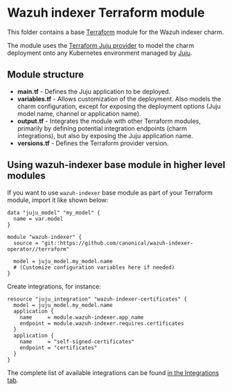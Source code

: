 # Wazuh indexer Terraform module

This folder contains a base [Terraform][Terraform] module for the Wazuh indexer charm.

The module uses the [Terraform Juju provider][Terraform Juju provider] to model the charm
deployment onto any Kubernetes environment managed by [Juju][Juju].

## Module structure

- **main.tf** - Defines the Juju application to be deployed.
- **variables.tf** - Allows customization of the deployment. Also models the charm configuration, 
  except for exposing the deployment options (Juju model name, channel or application name).
- **output.tf** - Integrates the module with other Terraform modules, primarily
  by defining potential integration endpoints (charm integrations), but also by exposing
  the Juju application name.
- **versions.tf** - Defines the Terraform provider version.

## Using wazuh-indexer base module in higher level modules

If you want to use `wazuh-indexer` base module as part of your Terraform module, import it
like shown below:

```text
data "juju_model" "my_model" {
  name = var.model
}

module "wazuh-indexer" {
  source = "git::https://github.com/canonical/wazuh-indexer-operator//terraform"
  
  model = juju_model.my_model.name
  # (Customize configuration variables here if needed)
}
```

Create integrations, for instance:

```text
resource "juju_integration" "wazuh-indexer-certificates" {
  model = juju_model.my_model.name
  application {
    name     = module.wazuh-indexer.app_name
    endpoint = module.wazuh-indexer.requires.certificates
  }
  application {
    name     = "self-signed-certificates"
    endpoint = "certificates"
  }
}
```

The complete list of available integrations can be found [in the Integrations tab][wazuh-indexer-integrations].

[Terraform]: https://www.terraform.io/
[Terraform Juju provider]: https://registry.terraform.io/providers/juju/juju/latest
[Juju]: https://juju.is
[wazuh-indexer-integrations]: https://charmhub.io/wazuh-indexer/integrations

